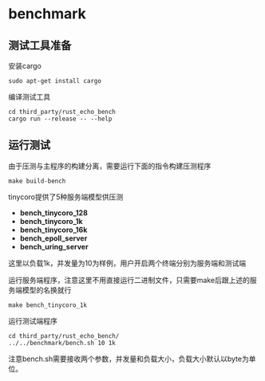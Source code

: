 # benchmark

## 测试工具准备

安装cargo

```shell
sudo apt-get install cargo
```

编译测试工具

```shell
cd third_party/rust_echo_bench
cargo run --release -- --help
```

## 运行测试

由于压测与主程序的构建分离，需要运行下面的指令构建压测程序

```shell
make build-bench 
```

tinycoro提供了5种服务端模型供压测

- **bench_tinycoro_128**
- **bench_tinycoro_1k**
- **bench_tinycoro_16k**
- **bench_epoll_server**
- **bench_uring_server**

这里以负载1k，并发量为10为样例，用户开启两个终端分别为服务端和测试端

运行服务端程序，注意这里不用直接运行二进制文件，只需要make后跟上述的服务端模型的名换就行

```shell
make bench_tinycoro_1k
```


运行测试端程序

```shell
cd third_party/rust_echo_bench/
../../benchmark/bench.sh 10 1k
```

注意bench.sh需要接收两个参数，并发量和负载大小，负载大小默认以byte为单位。
